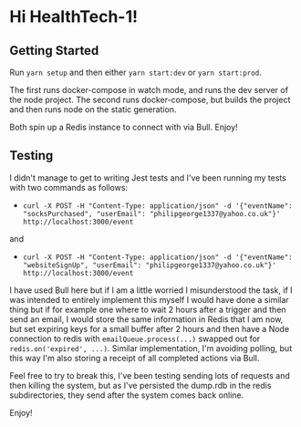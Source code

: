 # Hi HealthTech-1!

## Getting Started

Run `yarn setup` and then either `yarn start:dev` or `yarn start:prod`.

The first runs docker-compose in watch mode, and runs the dev server of the node project.
The second runs docker-compose, but builds the project and then runs node on the static generation.

Both spin up a Redis instance to connect with via Bull. Enjoy!

## Testing

I didn't manage to get to writing Jest tests and I've been running my tests with two commands as follows:

- `curl -X POST -H "Content-Type: application/json" -d '{"eventName": "socksPurchased", "userEmail": "philipgeorge1337@yahoo.co.uk"}' http://localhost:3000/event`

and

- `curl -X POST -H "Content-Type: application/json" -d '{"eventName": "websiteSignUp", "userEmail": "philipgeorge1337@yahoo.co.uk"}' http://localhost:3000/event`

I have used Bull here but if I am a little worried I misunderstood the task, if I was intended to entirely implement this myself I would have done a similar thing but if for example one where to wait 2 hours after a trigger and then send an email, I would store the same information in Redis that I am now, but set expiring keys for a small buffer after 2 hours and then have a Node connection to redis with `emailQueue.process(...)` swapped out for `redis.on('expired', ...)`. Similar implementation, I'm avoiding polling, but this way I'm also storing a receipt of all completed actions via Bull.

Feel free to try to break this, I've been testing sending lots of requests and then killing the system, but as I've persisted the dump.rdb in the redis subdirectories, they send after the system comes back online.

Enjoy!
